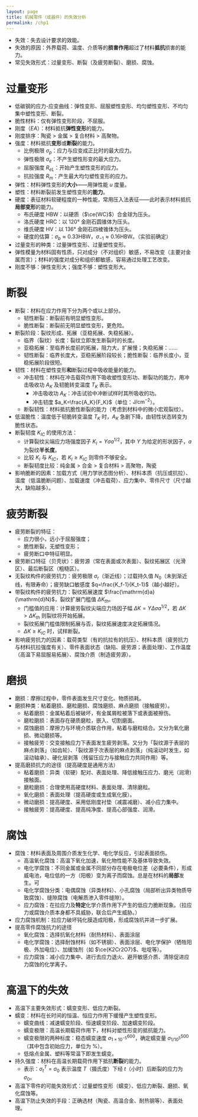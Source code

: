 ```yaml
---
layout: page
title: 机械零件（或器件）的失效分析
permalink: /chp1
---
```


- 失效：失去设计要求的效能。
- 失效的原因：外界载荷、温度、介质等的**损害作用**超过了材料**抵抗**损害的能力。
- 常见失效形式：过量变形、断裂（及疲劳断裂）、磨损、腐蚀。

# 过量变形

- 低碳钢的应力-应变曲线：弹性变形、屈服塑性变形、均匀塑性变形、不均匀集中塑性变形、断裂。
- 脆性材料：仅有弹性变形阶段，不屈服。
- 刚度（$EA$）：材料抵抗**弹性变形**的能力。
- 刚度排序：陶瓷 > 金属 > 复合材料 > 高聚物。
- 强度：材料抵抗**变形**或**断裂**的能力。
  - 比例极限 $\sigma_p$：应力与应变成正比时的最大应力。
  - 弹性极限 $\sigma_e$：不产生塑性形变的最大应力。
  - 屈服强度 $R_{eL}$：开始产生塑性变形的应力。
  - 抗拉强度 $R_m$：产生最大均匀塑性变形的应力。
- 弹性：材料弹性变形的**大小**——用弹性能 $u$ 度量。
- 塑性：材料断裂前发生塑性变形的**能力**。
- 硬度：表征材料软硬程度的一种性能，常用压入法表征——此时表示材料抵抗**局部变形**的能力。
  - 布氏硬度 HBW：以硬质（$\ce{WC}$）合金球为压头。
  - 洛氏硬度 HRC：以 120° 金刚石圆锥体为压头。
  - 维氏硬度 HV：以 136° 金刚石四棱锥体为压头。
  - 硬度的估算：$\sigma_b\approx0.33\text{HBW}$，$\sigma_{-1}\approx0.16\text{HBW}$。（实验前确定）
- 过量变形的种类：过量弹性变形、过量塑性变形。
- 弹性模量为材料固有性质，只对成分（不对组织）敏感，不易改变（主要对金属而言）；材料的强度对成分和组织都敏感，容易通过处理工艺改变。
- 刚度不够：弹性变形大；强度不够：塑性变形大。

# 断裂

- 断裂：材料在应力作用下分为两个或以上部分。
  - 韧性断裂：断裂前有明显塑性变形。
  - 脆性断裂：断裂前无明显塑性变形，更危险。
- 断裂阶段：裂纹形成、拓展（亚稳拓展、失稳拓展）。
  - 临界（裂纹）长度：裂纹立即发生断裂时的长度。
  - 亚稳拓展：至临界长度前的拓展，阻力大，扩展慢；失稳拓展：……
  - 韧性断裂：临界长度大，亚稳拓展阶段较长；脆性断裂：临界长度小，亚稳拓展阶段很短。
- 韧性：材料在塑性变形**和**断裂过程中吸收能量的能力。
  - 冲击韧性：材料在冲击载荷作用下吸收塑性变形功、断裂功的能力，用冲击吸收功 $A_K$ 及韧脆转变温度 $T_K$ 表示。
    - 冲击吸收功 $A_K$：冲击试验中冲断试样时其所吸收的功。
    - 冲击韧度 $a_K=\frac{A_K}{F_K}$（单位：$\text{J/cm}^{-2}$）。
  - 断裂韧性：材料抵抗脆性断裂的能力（考虑到材料中的微小宏观裂纹）。
- 低温脆性：温度低于韧脆转变温度 $T_K$ 时，$A_K$ 急剧下降，由韧性状态转变为脆性状态。
- 断裂韧度 $K_{IC}$ 的使用方法：
  - 计算裂纹尖端应力场强度因子 $K_I=Y\sigma a^{1/2}$，其中 $Y$ 为给定的形状因子，$a$ 为裂纹**半长度**。
  - 比较 $K_I$ 与 $K_{IC}$，若 $K_I\geq K_{IC}$ 则零件不够安全。
  - 断裂韧度比较：纯金属 > 合金 > 复合材料 > 高聚物，陶瓷
- 影响脆断的因素：加载方式（用力学状态图分析）、材料本质（抗压或抗拉）、温度（低温脆断问题）、加载速度（冲击载荷）、应力集中、零件尺寸（尺寸越大，缺陷越多）。

# 疲劳断裂

- 疲劳断裂的特征：
  - 应力很小，远小于屈服强度；
  - 脆性断裂，无塑性变形；
  - 疲劳断口中特征明显。
- 疲劳断口特征（贝壳状）：疲劳源（常在表面或次表面）、裂纹拓展区（光滑区）、最后断裂区（粗糙区）。
- 无裂纹构件的疲劳抗力：疲劳极限 $\sigma_r$（渐近线）；过载持久值 $N_0$（未到渐近线，有限寿命）；疲劳缺口敏感度 $q=\frac{K_f-1}{K_t-1}$（越小越好）。
- 带裂纹构件的疲劳抗力：裂纹拓展速度 $\frac{\mathrm{d}a}{\mathrm{d}N}$，裂纹扩展门槛值 $\Delta K_{th}$。
  - 门槛值的应用：计算疲劳裂纹尖端应力场因子幅 $\Delta K=Y\Delta\sigma a^{1/2}$，若 $\Delta K > \Delta K_{th}$ 则裂纹将开始拓展。
  - 裂纹拓展门槛值限制拓展与否，裂纹拓展速度决定拓展情况。
  - $\Delta K \geq K_{IC}$ 时，试样断裂。
- 影响疲劳抗力的因素：载荷类型（有的抗拉有的抗压）、材料本质（疲劳抗力与材料抗拉强度有关）、零件表面状态（缺陷、疲劳源；表面处理）、工作温度（高温下易屈服易拓展）、腐蚀介质（制造疲劳源）。

# 磨损

- 磨损：摩擦过程中，零件表面发生尺寸变化、物质损耗。
- 磨损种类：粘着磨损、磨粒磨损、腐蚀磨损、麻点磨损（接触疲劳）。
  - 粘着磨损：金属粘着后被破坏，有金属屑粒被落下或表面被擦伤。
  - 磨粒磨损：表面存在硬质磨粒，嵌入、切割磨面。
  - 腐蚀磨损：摩擦力与环境介质联合作用，粘着与磨粒结合。又分为氧化磨损、微动磨损等。
  - 接触疲劳：交变接触应力下表面发生疲劳剥落。又分为「裂纹源于表层的麻点剥落」（如齿轮）、「裂纹源于次表层的麻点剥落」（纯滚动时发生，如滚动轴承）、硬化层剥落（残留压应力与接触应力共同作用）等。
- 提高磨损抗力的途径（提高硬度是通用方法）
  - 粘着磨损：异类（软硬）配对、表面处理、降低接触压应力、磨光（润滑）接触面。
  - 磨粒磨损：合理使用高硬度材料、表面处理、清除磨粒。
  - 氧化磨损：表面处理（提高硬度或生成氧化膜）。
  - 微动磨损：提高硬度、采用低刚度衬垫（减震减磨）、减小应力集中。
  - 接触疲劳：提高硬度、提高纯净度、提高心部强度、润滑。

# 腐蚀

- 腐蚀：材料表面及周围介质发生化学、电化学反应，引起表面损伤。
  - 高温氧化腐蚀：高温下氧化加速，氧化物性能不及基体导致失效。
  - 电化学腐蚀：不同金属或金属不同部分存在电极电位差（必要条件），形成威电池，电位低的一方（阳极）变为离子而腐蚀。总是在材料的**局部**发生。可
  - 电化学腐蚀分类：电偶腐蚀（异类材料）、小孔腐蚀（局部析出异类物质导致腐蚀）、缝隙腐蚀（电解质渗入零件缝隙）。
  - 应力腐蚀：在拉应力及**特定**化学介质作用下产生的低应力脆断现象。（拉应力或腐蚀介质本身都不具威胁，联合后产生威胁。）
- 应力腐蚀机制：拉应力破坏钝化膜造成阳极，形成腐蚀坑并进一步扩展。
- 提高零件腐蚀抗力的途径
  - 氧化腐蚀：选择抗氧化材料（耐热材料）、表面涂层
  - 电化学腐蚀：选择耐蚀材料（如不锈钢）、表面涂层、电化学保护（牺牲阳极、外加电位）、加缓蚀剂（如 $\ce{K2Cr2O7}$、吡啶等）。
  - 应力腐蚀：减小应力集中、进行去应力退火、避开敏感介质、清除促进应力腐蚀的化学离子。

# 高温下的失效

- 高温下主要失效形式：蠕变变形、低应力断裂。
- 蠕变：材料在长时间的恒温、恒应力作用下缓慢产生塑性变形。
  - 蠕变曲线：减速蠕变阶段、恒速蠕变阶段、加速蠕变阶段。
  - 蠕变极限：高温长期载荷作用下，材料对塑性形变的抵抗能力。
  - 蠕变极限的两种标度：稳态蠕变速度 $\sigma_{1\times10^{-5}}^{600}$，确定蠕变量 $\sigma_{1/10^5}^{500}$（其中包含初始应力，单位为 %）。
  - 低熔点金属、塑料等常温下即发生蠕变。
- 持久强度：材料在高温长期载荷作用下抵抗**断裂**的能力。
  - 表示：$\sigma_t^T=\sigma_0$ 表示温度 $T$（摄氏度）下经 $t$（小时）后断裂的应力为 $\sigma_0$。
- 高温下零件的可能失效形式：过量塑性变形（蠕变）、低应力断裂、磨损、氧化腐蚀等。
- 高温下防止失效的手段：正确选材（陶瓷、高温合金、耐热钢等）、表面处理。
